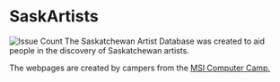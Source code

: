 # SaskArtists
![Issue Count](https://travis-ci.org/SaskArtists/SaskArtists.svg?branch=master)
The Saskatchewan Artist Database was created to aid people in the discovery of Saskatchewan artists.

The webpages are created by campers from the [MSI Computer Camp.](http://compcamps.com)
